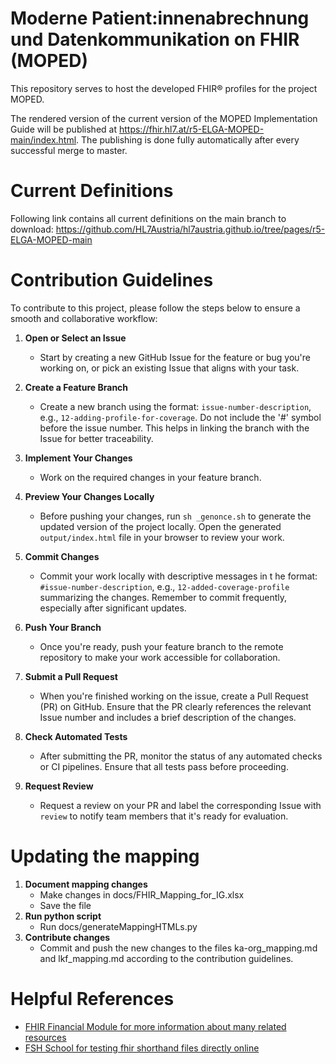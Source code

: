# Moderne Patient:innenabrechnung und Datenkommunikation on FHIR (MOPED)
This repository serves to host the developed FHIR® profiles for the project MOPED.

The rendered version of the current version of the MOPED Implementation Guide will be published at https://fhir.hl7.at/r5-ELGA-MOPED-main/index.html. The publishing is done fully automatically after every successful merge to master.

# Current Definitions

Following link contains all current definitions on the main branch to download:
https://github.com/HL7Austria/hl7austria.github.io/tree/pages/r5-ELGA-MOPED-main


# Contribution Guidelines

To contribute to this project, please follow the steps below to ensure a smooth and collaborative workflow:

1. **Open or Select an Issue**  
   - Start by creating a new GitHub Issue for the feature or bug you're working on, or pick an existing Issue that aligns with your task.

2. **Create a Feature Branch**  
   - Create a new branch using the format: `issue-number-description`, e.g., `12-adding-profile-for-coverage`. Do not include the '#' symbol before the issue number. This helps in linking the branch with the Issue for better traceability.

3. **Implement Your Changes**  
   - Work on the required changes in your feature branch. 

4. **Preview Your Changes Locally**  
   - Before pushing your changes, run `sh _genonce.sh` to generate the updated version of the project locally. Open the generated `output/index.html` file in your browser to review your work.

5. **Commit Changes**  
   - Commit your work locally with descriptive messages in t he format: `#issue-number-description`, e.g., `12-added-coverage-profile` summarizing the changes. Remember to commit frequently, especially after significant updates.

6. **Push Your Branch**  
   - Once you're ready, push your feature branch to the remote repository to make your work accessible for collaboration.

7. **Submit a Pull Request**  
   - When you're finished working on the issue, create a Pull Request (PR) on GitHub. Ensure that the PR clearly references the relevant Issue number and includes a brief description of the changes.

8. **Check Automated Tests**  
   - After submitting the PR, monitor the status of any automated checks or CI pipelines. Ensure that all tests pass before proceeding.

9. **Request Review**  
   - Request a review on your PR and label the corresponding Issue with `review` to notify team members that it's ready for evaluation.

# Updating the mapping

1. **Document mapping changes**  
   - Make changes in docs/FHIR_Mapping_for_IG.xlsx
   - Save the file
2. **Run python script**
   - Run docs/generateMappingHTMLs.py
3. **Contribute changes**
   - Commit and push the new changes to the files ka-org_mapping.md and lkf_mapping.md according to the contribution guidelines.

# Helpful References

- [FHIR Financial Module for more information about many related resources](https://www.hl7.org/fhir/financial-module.html)
- [FSH School for testing fhir shorthand files directly online](https://fshonline.fshschool.org/)



